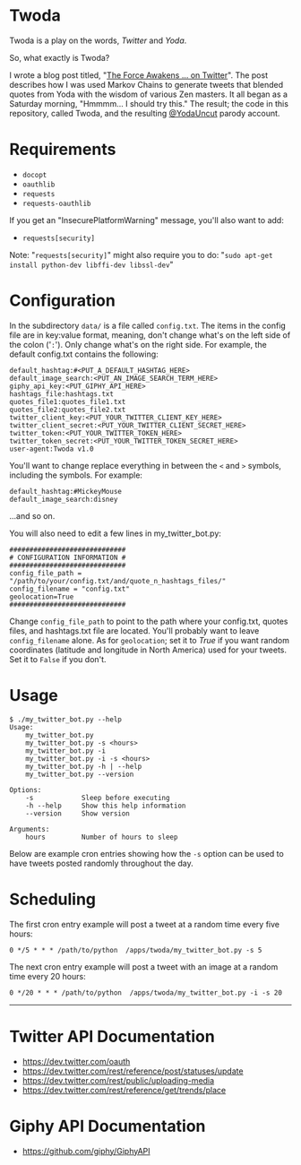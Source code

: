 Twoda
=====
Twoda is a play on the words, *Twitter* and *Yoda*.

So, what exactly is Twoda?

I wrote a blog post titled, "[The Force Awakens ... on Twitter](http://blog.zenone.org/2015/10/the-force-awakens-on-twitter.html)". The post describes how I was used Markov Chains to generate tweets that blended quotes from Yoda with the wisdom of various Zen masters. It all began as a Saturday morning, "Hmmmm... I should try this." The result; the code in this repository, called Twoda, and the resulting [@YodaUncut](https://twitter.com/yodauncut) parody account.

Requirements
===========
 - `docopt`
 - `oauthlib`
 - `requests`
 - `requests-oauthlib`

If you get an "InsecurePlatformWarning" message, you'll also want to add:

 - `requests[security]`

Note: "`requests[security]`" might also require you to do: "`sudo apt-get install python-dev libffi-dev libssl-dev`"

Configuration
===========
In the subdirectory `data/` is a file called `config.txt`. The items in the config file are in key:value format, meaning, don't change what's on the left side of the colon ('`:`'). Only change what's on the right side. For example, the default config.txt contains the following:

    default_hashtag:#<PUT_A_DEFAULT_HASHTAG_HERE>
    default_image_search:<PUT_AN_IMAGE_SEARCH_TERM_HERE>
    giphy_api_key:<PUT_GIPHY_API_HERE>
    hashtags_file:hashtags.txt
    quotes_file1:quotes_file1.txt
    quotes_file2:quotes_file2.txt
    twitter_client_key:<PUT_YOUR_TWITTER_CLIENT_KEY_HERE>
    twitter_client_secret:<PUT_YOUR_TWITTER_CLIENT_SECRET_HERE>
    twitter_token:<PUT_YOUR_TWITTER_TOKEN_HERE>
    twitter_token_secret:<PUT_YOUR_TWITTER_TOKEN_SECRET_HERE>
    user-agent:Twoda v1.0

You'll want to change replace everything in between the `<` and `>` symbols, including the symbols. For example:

    default_hashtag:#MickeyMouse  
    default_image_search:disney

...and so on.

You will also need to edit a few lines in my_twitter_bot.py:

    #############################
    # CONFIGURATION INFORMATION #
    #############################
    config_file_path = "/path/to/your/config.txt/and/quote_n_hashtags_files/"
    config_filename = "config.txt"
    geolocation=True
    #############################

Change `config_file_path` to point to the path where your config.txt, quotes files, and hashtags.txt file are located. You'll probably want to leave `config_filename` alone.  As for `geolocation`;  set it to *True* if you want random coordinates (latitude and longitude in North America) used for your tweets. Set it to `False` if you don't.

Usage
=====

    $ ./my_twitter_bot.py --help
    Usage:
        my_twitter_bot.py
        my_twitter_bot.py -s <hours>
        my_twitter_bot.py -i
        my_twitter_bot.py -i -s <hours>
        my_twitter_bot.py -h | --help
        my_twitter_bot.py --version
    
    Options:
        -s            Sleep before executing
        -h --help     Show this help information
        --version     Show version
    
    Arguments:
        hours         Number of hours to sleep

Below are example cron entries showing how the `-s` option can be used to have tweets posted randomly throughout the day.

Scheduling
=========
The first cron entry example will post a tweet at a random time every five hours:

    0 */5 * * * /path/to/python  /apps/twoda/my_twitter_bot.py -s 5

The next cron entry example will post a tweet with an image at a random time every 20 hours:

    0 */20 * * * /path/to/python  /apps/twoda/my_twitter_bot.py -i -s 20

----------

Twitter API Documentation
======================
 - https://dev.twitter.com/oauth
 - https://dev.twitter.com/rest/reference/post/statuses/update
 - https://dev.twitter.com/rest/public/uploading-media
 - https://dev.twitter.com/rest/reference/get/trends/place

Giphy API Documentation
=====================
 - https://github.com/giphy/GiphyAPI